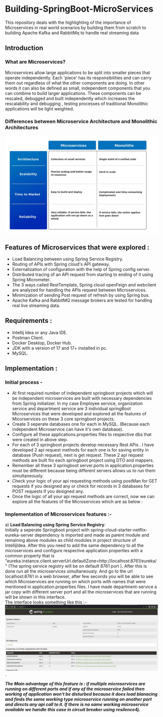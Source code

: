 # Building-SpringBoot-MicroServices
This repository deals with the highlighting of the importance of Microservices in real world scenarios by building them from scratch to building Apache Kafka and RabbitMq  to handle real streaming data

## Introduction
### What are Microservices? 
Microservices allow large applications to be split into smaller pieces that operate independently. Each 'piece' has its responsibilities and can carry them out regardless of what the other components are doing.  In other words it can also be defined as small, independent components that you can combine to build larger applications. These components can be rescaled, debugged and built independently which increases the rescalability and debugging , testing processes of traditional Monolithic applications will be light weighted. 

### Differences between Microservice Architecture and Monolithic Architectures
![Image showing differences between MicroService and Monolithic Architecture](https://github.com/srinathsai/Building-SpringBoot-MicroServices/blob/main/differences%20between%20monolithic%20and%20micoservices.png)

## Features of Microservices that were explored :
  - Load Balancing between using Spring Service Registry.
  - Routing of APIs with Spring cloud's API gateway.
  - Externalization of configuration with the help of Spring config server.
  - Distributed tracing of an API request from starting to ending of it using Spring Micrometer.
  - The 3 ways called RestTemplate, Spring cloud openFeign and webclient are analyzed for handling the APIs request between Microservices.
  - Minimization of sending Post request of refresh by using Spring bus.
  - Apache Kafka and RabbitMQ message brokers are tested for handling real live streaming data.

## Requirements :
  - Intellij Idea or any Java IDE.
  - Postman Client.
  - Docker Desktop, Docker Hub.
  - JDK with a version of 17 and 17+ installed in pc.
  - MySQL.

## Implementation :
### Initial process - 
  - At first required number of independent springboot projects which will be independent microservices are built with necessary dependencies from Spring initializer.  In my case Employee service, organization service and department service are 3 individual springBoot Microservices that were developed and explored all the features of Micorservices on these 3 core springboot projects.
  - Create 3 seperate databases one for each in MySQL. (Because each independent Microservice can have it's own database).
  - Configure all these applications.properties files to respective dbs that were created in above step.
  - For each of 3 springboot projects develop necessary Rest APis . I have developed 2 api request methods for each one is for saving entity in database (Push request), next is get request. These 2 api request methods are built fro each springboot project using DTO and mappers.
  - Remember all these 3 springboot server.ports in application.properties must be different because being different servers allows us to run them simultaneously.
  - Check your logic of your api requesting methods using postMan for GET requests if you designed any or check for records in 3 databases for POST requests if you designed any.
  - Once the logic of all your api request methods are correct, now we can explore all the features of the Microservices which are as below :

### Implementation of Microservices features :-
  a) **Load Balancing using Spring Service Registry**: </br>
    Initially a seperate Springboot project with spring-cloud-starter-netflix-eureka-server dependency is imported and made as parent module and remaining above modules as child modules in project structure of IntellijIdea. After this you need to add the same dependency to all the microservices and configure respective application properties with a common property that is "eureka.instance.client.serverUrl.defaultZone=http://localhost:8761/eureka/" (The spring service registry will be on default 8761 port ). After this is done run all the microservices simultaneously. And go to the url localhost:8761 in a web browser, after few seconds you will be able to see which Microservices are running on which ports with names that were mentioned in application.properties files. I have made department-service a jar copy with different server port and all the microservices that are running will be shown in this interface. </br>
    The interface looks something like this :-
   ![Interface of Service Registry](https://github.com/srinathsai/Building-SpringBoot-MicroServices/blob/main/Spring%20Service%20registry%20interface.png).

   ***The Main advantage of this feature is : if multiple microservices are running on different ports and if any of the microservice failed then working of application won't be disturbed  because it does load blanacing and finds the same working type microservice running on another port and directs any api call to it. If there is no same working microservice available we handle this case in circuit breaker using resilence4j. </br>***
